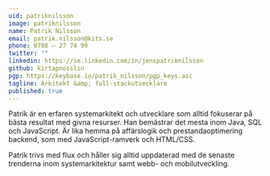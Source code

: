 ```yaml
---
uid: patriknilsson
image: patriknilsson
name: Patrik Nilsson
email: patrik.nilsson@kits.se
phone: 0708 – 27 74 99
twitter: ""
linkedin: https://se.linkedin.com/in/jenspatriknilsson
github: kirtapnosslin
pgp: https://keybase.io/patrik_nilsson/pgp_keys.asc
tagline: Arkitekt &amp; full-stackutvecklare
published: true
---
```


Patrik är en erfaren systemarkitekt och utvecklare som alltid fokuserar på bästa resultat med givna resurser. Han bemästrar det mesta inom Java, SQL och JavaScript. Är lika hemma på affärslogik och prestandaoptimering backend, som med JavaScript-ramverk och HTML/CSS.
 
Patrik trivs med flux och håller sig alltid uppdaterad med de senaste trenderna inom systemarkitektur samt webb- och mobilutveckling.
